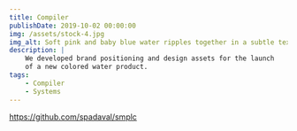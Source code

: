 ```yaml
---
title: Compiler
publishDate: 2019-10-02 00:00:00
img: /assets/stock-4.jpg
img_alt: Soft pink and baby blue water ripples together in a subtle texture.
description: |
    We developed brand positioning and design assets for the launch
    of a new colored water product.
tags:
    - Compiler
    - Systems
---
```

https://github.com/spadaval/smplc